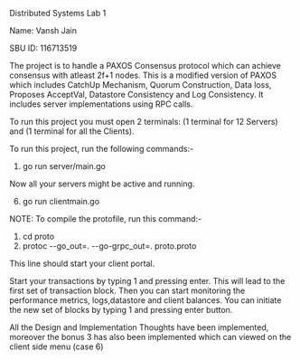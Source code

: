 Distributed Systems Lab 1

Name: Vansh Jain

SBU ID: 116713519


The project is to handle a PAXOS Consensus protocol which can achieve consensus with atleast 2f+1 nodes.
This is a modified version of PAXOS which includes CatchUp Mechanism, Quorum Construction, Data loss, Proposes AcceptVal, Datastore Consistency and Log Consistency.
It includes server implementations using RPC calls.

To run this project you must open 2 terminals: (1 terminal for 12 Servers) and (1 terminal for all the Clients).

To run this project, run the following commands:-

1. go run server/main.go 
   
Now all your servers might be active and running.

6. go run clientmain.go

NOTE: To compile the protofile, run this command:-
1. cd proto
2. protoc --go_out=. --go-grpc_out=. proto.proto



   
This line should start your client portal.

Start your transactions by typing 1 and pressing enter. This will lead to the first set of transaction block. Then you can start monitoring the performance metrics, logs,datastore and client balances. You can initiate the new set of blocks by typing 1 and pressing enter button.

All the Design and Implementation Thoughts have been implemented, moreover the bonus 3 has also been implemented which can viewed on the client side menu (case 6)










